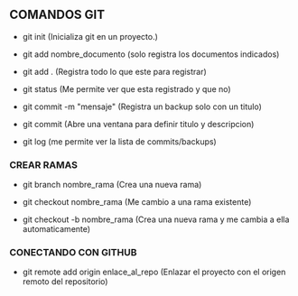 ## COMANDOS GIT

- git init (Inicializa git en un proyecto.)

- git add nombre_documento (solo registra los documentos indicados)

- git add . (Registra todo lo que este para registrar)

- git status (Me permite ver que esta registrado y que no)

- git commit -m "mensaje" (Registra un backup solo con un titulo)

- git commit (Abre una ventana para definir titulo y descripcion)

- git log (me permite ver la lista de commits/backups)

### CREAR RAMAS

- git branch nombre_rama (Crea una nueva rama)

- git checkout nombre_rama (Me cambio a una rama existente)

- git checkout -b nombre_rama (Crea una nueva rama y me cambia a ella automaticamente)


### CONECTANDO CON GITHUB

- git remote add origin enlace_al_repo (Enlazar el proyecto con el origen remoto del repositorio)